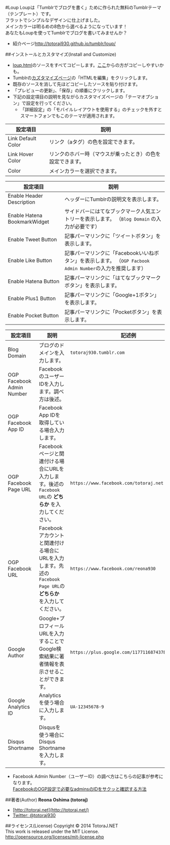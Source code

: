 #Loup
Loupは「Tumblrでブログを書く」ために作られた無料のTumblrテーマ（テンプレート）です。  
フラットでシンプルなデザインに仕上げました。  
メインカラーは明るめの8色から選べるようになっています！  
あなたもLoupを使ってTumblrでブログを書いてみませんか？
* 紹介ページ<http://totoraj930.github.io/tumblr/loup/>


##インストールとカスタマイズ(Install and Customize)
* [loup.html](https://github.com/totoraj930/tumblr-theme-loup/blob/master/loup.html)のソースをすべてコピーします。[ここ](https://raw.githubusercontent.com/totoraj930/tumblr-theme-loup/master/loup.html)からの方がコピーしやすいかも。
* Tumblrの[カズタマイズページ](http://www.tumblr.com/customize)の「HTMLを編集」をクリックします。
* 既存のソースを消して先ほどコピーしたソースを貼り付けます。
* 「プレビューの更新」、「保存」の順番にクリックします。
* 下記の設定項目の説明を見ながらカスタマイズページの「テーマオプション」で設定を行ってください。
	* 「詳細設定」の「モバイルレイアウトを使用する」のチェックを外すとスマートフォンでもこのテーマが適用されます。

|設定項目|説明|
|-------|-------|
|Link Default Color|リンク（aタグ）の色を設定できます。|
|Link Hover Color|リンクのホバー時（マウスが乗ったとき）の色を設定できます。|
|Color|メインカラーを選択できます。|

|設定項目|説明|
|-------|-------|
|Enable Header Description|ヘッダーにTumblrの説明文を表示します。|
|Enable Hatena BookmarkWidget|サイドバーにはてなブックマーク人気エントリーを表示します。 （`Blog Domain` の入力が必要です）|
|Enable Tweet Button|記事パーマリンクに「ツイートボタン」を表示します。|
|Enable Like Button|記事パーマリンクに「Facebookいいねボタン」を表示します。 （`OGP Facbook Admin Number`の入力を推奨します）|
|Enable Hatena Button|記事パーマリンクに「はてなブックマークボタン」を表示します。|
|Enable Plus1 Button|記事パーマリンクに「Google+1ボタン」を表示します。|
|Enable Pocket Button|記事パーマリンクに「Pocketボタン」を表示します。|

|設定項目|説明|記述例|
|-------|-------|-------|
|Blog Domain|ブログのドメインを入力します。|`totoraj930.tumblr.com`|
|OGP Facebook Admin Number|FacebookのユーザーIDを入力します。調べ方は後述。||
|OGP Facebook App ID|Facebook App IDを取得している場合入力します。||
|OGP Facebook Page URL|Facebookページと関連付ける場合にURLを入力します。後述の`Facebook URL`の **どちらか** を入力してください。|`https://www.facebook.com/totoraj.net`|
|OGP Facebook URL|Facebookアカウントと関連付ける場合にURLを入力します。先述の`Facebook Page URL`の **どちらか** を入力してください。|`https://www.facebook.com/reona930`|
|Google Author|Google+プロフィールURLを入力することでGoogle検索結果に著者情報を表示させることができます。|`https://plus.google.com/117711687437877343652`|
|Google Analytics ID|Analyticsを使う場合に入力します。|`UA-12345678-9`|
|Disqus Shortname|Disqusを使う場合にDisqus Shortnameを入力します。||

* Facebook Admin Number（ユーザーID）の調べ方はこちらの記事が参考になります。  
[FacebookのOGP設定で必要なadminsのIDをサクッと確認する方法](http://jmatsuzaki.com/archives/12666)


##著者(Author)
**Reona Oshima (totoraj)**
* [http://totoraj.net](http://totoraj.net/)
* [Twitter: @totoraj930](https://twitter.com/totoraj930/)


##ライセンス(License)
Copyright &copy; 2014 TotoraJ.NET  
This work is released  under the MIT License.  
<http://opensource.org/licenses/mit-license.php>

